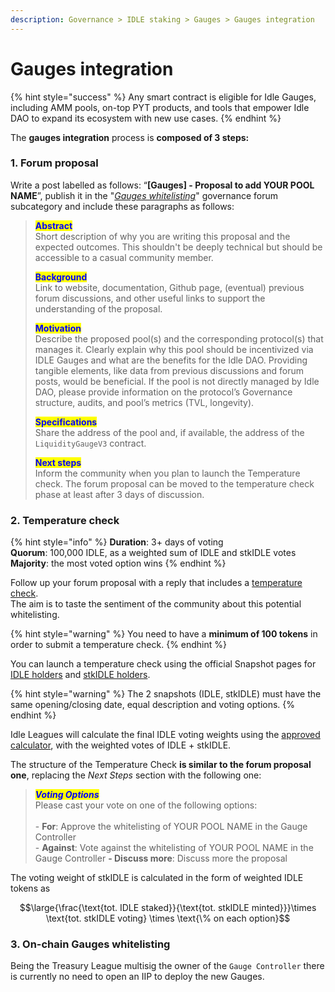 ```yaml
---
description: Governance > IDLE staking > Gauges > Gauges integration
---
```


# Gauges integration

{% hint style="success" %}
Any smart contract is eligible for Idle Gauges, including AMM pools, on-top PYT products, and tools that empower Idle DAO to expand its ecosystem with new use cases.
{% endhint %}

The **gauges integration** process is **composed of 3 steps:**

### **1. Forum proposal**

Write a post labelled as follows: “**\[Gauges] - Proposal to add YOUR POOL NAME**”, publish it in the "[_Gauges whitelisting_](https://gov.idle.finance/c/governance/gauges/25)" governance forum subcategory and include these paragraphs as follows:

> <mark style="color:blue;">**Abstract**</mark>\
> Short description of why you are writing this proposal and the expected outcomes. This shouldn't be deeply technical but should be accessible to a casual community member.
>
> <mark style="color:blue;">**Background**</mark>\
> Link to website, documentation, Github page, (eventual) previous forum discussions, and other useful links to support the understanding of the proposal.
>
> <mark style="color:blue;">**Motivation**</mark>\
> Describe the proposed pool(s) and the corresponding protocol(s) that manages it. Clearly explain why this pool should be incentivized via IDLE Gauges and what are the benefits for the Idle DAO. Providing tangible elements, like data from previous discussions and forum posts, would be beneficial. If the pool is not directly managed by Idle DAO, please provide information on the protocol’s Governance structure, audits, and pool’s metrics (TVL, longevity).
>
> <mark style="color:blue;">**Specifications**</mark>\
> Share the address of the pool and, if available, the address of the `LiquidityGaugeV3` contract.
>
> <mark style="color:blue;">**Next steps**</mark>\
> Inform the community when you plan to launch the Temperature check. The forum proposal can be moved to the temperature check phase at least after 3 days of discussion.

### **2. Temperature check**

{% hint style="info" %}
**Duration**: 3+ days of voting\
**Quorum**: 100,000 IDLE, as a weighted sum of IDLE and stkIDLE votes\
**Majority**: the most voted option wins
{% endhint %}

Follow up your forum proposal with a reply that includes a [temperature check](../../idle-dao/governance-process/#2.-temperature-check).\
The aim is to taste the sentiment of the community about this potential whitelisting.

{% hint style="warning" %}
You need to have a **minimum of 100 tokens** in order to submit a temperature check.
{% endhint %}

You can launch a temperature check using the official Snapshot pages for [IDLE holders](https://snapshot.org/#/idlefinance.eth) and [stkIDLE holders](https://snapshot.org/#/staking.idlefinance.eth).

{% hint style="warning" %}
The 2 snapshots (IDLE, stkIDLE) must have the same opening/closing date, equal description and voting options.
{% endhint %}

Idle Leagues will calculate the final IDLE voting weights using the [approved calculator](https://docs.google.com/spreadsheets/d/1BnH9boRmBADuyquvDMh0AmQfF97Zj76sIENKtySLU8o/edit?usp=sharing), with the weighted votes of IDLE + stkIDLE.

The structure of the Temperature Check **is similar to the forum proposal one**, replacing the _Next Steps_ section with the following one:

> _<mark style="color:blue;">**Voting Options**</mark>_\
> Please cast your vote on one of the following options:\
> \
> \- **For**: Approve the whitelisting of YOUR POOL NAME in the Gauge Controller \
> \- **Against**: Vote against the whitelisting of YOUR POOL NAME in the Gauge Controller **- Discuss more**: Discuss more the proposal

The voting weight of stkIDLE is calculated in the form of weighted IDLE tokens as

$$\large{\frac{\text{tot. IDLE staked}}{\text{tot. stkIDLE minted}}}\times \text{tot. stkIDLE voting} \times \text{\% on each option}$$

### 3. On-chain Gauges whitelisting

Being the Treasury League multisig the owner of the `Gauge Controller` there is currently no need to open an IIP to deploy the new Gauges.&#x20;
